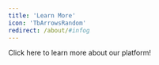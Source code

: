 ```yaml
---
title: 'Learn More'
icon: 'TbArrowsRandom'
redirect: /about/#infog
---
```


Click here to learn more about our platform!
